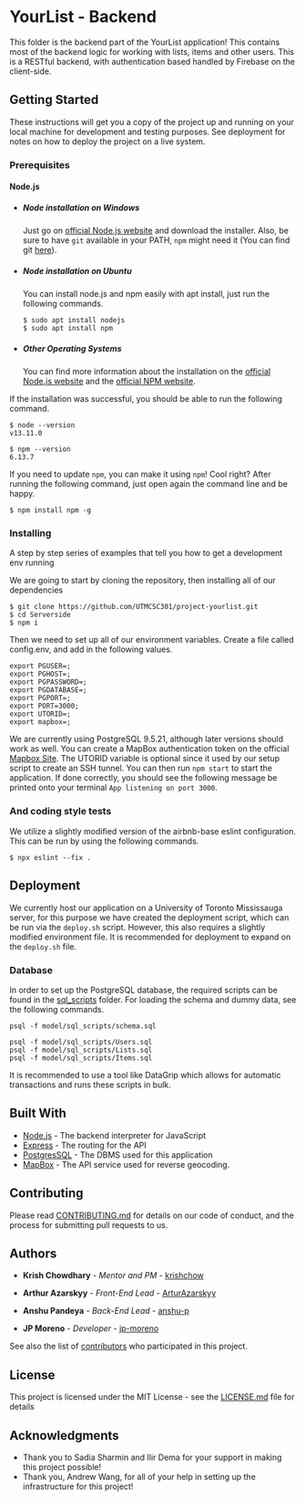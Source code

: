 # YourList - Backend

This folder is the backend part of the YourList application! This contains most of the backend logic for working with lists, items and other users. This is a RESTful backend, with authentication based handled by Firebase on the client-side.  

## Getting Started

These instructions will get you a copy of the project up and running on your local machine for development and testing purposes. See deployment for notes on how to deploy the project on a live system.

### Prerequisites

#### Node.js

- ##### Node installation on Windows

  Just go on [official Node.js website](https://nodejs.org/) and download the installer.
Also, be sure to have `git` available in your PATH, `npm` might need it (You can find git [here](https://git-scm.com/)).

- ##### Node installation on Ubuntu

  You can install node.js and npm easily with apt install, just run the following commands.

      $ sudo apt install nodejs
      $ sudo apt install npm

- ##### Other Operating Systems
  You can find more information about the installation on the [official Node.js website](https://nodejs.org/) and the [official NPM website](https://npmjs.org/).

If the installation was successful, you should be able to run the following command.
```
$ node --version
v13.11.0

$ npm --version
6.13.7
```
If you need to update `npm`, you can make it using `npm`! Cool right? After running the following command, just open again the command line and be happy.
```
$ npm install npm -g
```

### Installing

A step by step series of examples that tell you how to get a development env running

We are going to start by cloning the repository, then installing all of our dependencies
```
$ git clone https://github.com/UTMCSC301/project-yourlist.git
$ cd Serverside
$ npm i
```
Then we need to set up all of our environment variables. Create a file called config.env, and add in the following values.

```
export PGUSER=;
export PGHOST=;
export PGPASSWORD=;
export PGDATABASE=;
export PGPORT=;
export PORT=3000;
export UTORID=;
export mapbox=;
```

We are currently using PostgreSQL 9.5.21, although later versions should work as well. You can create a MapBox authentication token on the official [Mapbox Site](https://account.mapbox.com/). The UTORID variable is optional since it used by our setup script to create an SSH tunnel. You can then run `npm start` to start the application. If done correctly, you should see the following message be printed onto your terminal `App listening on port 3000`.

### And coding style tests

We utilize a slightly modified version of the airbnb-base eslint configuration. This can be run by using the following commands. 

```
$ npx eslint --fix .
```

## Deployment

We currently host our application on a University of Toronto Mississauga server, for this purpose we have created the deployment script, which can be run via the `deploy.sh` script. However, this also requires a slightly modified environment file. It is recommended for deployment to expand on the `deploy.sh` file. 

### Database

In order to set up the PostgreSQL database, the required scripts can be found in the [sql_scripts](model/sql_scripts/) folder. For loading the schema and dummy data, see the following commands. 

```
psql -f model/sql_scripts/schema.sql

psql -f model/sql_scripts/Users.sql
psql -f model/sql_scripts/Lists.sql
psql -f model/sql_scripts/Items.sql
```

It is recommended to use a tool like DataGrip which allows for automatic transactions and runs these scripts in bulk. 

## Built With

* [Node.js](https://nodejs.org/en/) - The backend interpreter for JavaScript
* [Express](https://expressjs.com/) - The routing for the API
* [PostgresSQL](https://www.postgresql.org/) - The DBMS used for this application
* [MapBox](https://www.mapbox.com/) - The API service used for reverse geocoding.

## Contributing

Please read [CONTRIBUTING.md](CONTRIBUTING.md) for details on our code of conduct, and the process for submitting pull requests to us.

## Authors

* **Krish Chowdhary** - *Mentor and PM* - [krishchow](https://github.com/krishchow)

* **Arthur Azarskyy** - *Front-End Lead* - [ArturAzarskyy](https://github.com/ArturAzarskyy)

* **Anshu Pandeya** - *Back-End Lead* - [anshu-p](https://github.com/anshu-p)

* **JP Moreno** - *Developer* - [jp-moreno](https://github.com/jp-moreno)

See also the list of [contributors](https://github.com/UTMCSC301/project-yourlist/graphs/contributors) who participated in this project.

## License

This project is licensed under the MIT License - see the [LICENSE.md](LICENSE.md) file for details

## Acknowledgments

* Thank you to Sadia Sharmin and Ilir Dema for your support in making this project possible!
* Thank you, Andrew Wang, for all of your help in setting up the infrastructure for this project!
